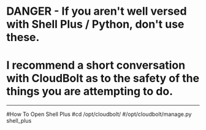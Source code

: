 # DANGER - If you aren't well versed with Shell Plus / Python, don't use these.
# I recommend a short conversation with CloudBolt as to the safety of the things you are attempting to do.
-----------------------

#How To Open Shell Plus
#cd /opt/cloudbolt/
#/opt/cloudbolt/manage.py shell_plus
